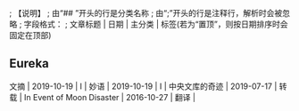 ; 【说明】
; 由“## ”开头的行是分类名称
; 由“;”开头的行是注释行，解析时会被忽略
; 字段格式：
; 文章标题 | 日期 | 主分类 | 标签(若为“置顶”，则按日期排序时会固定在顶部)


## Eureka

文摘 | 2019-10-19 | I | 
妙语 | 2019-10-19 | I | 
中央文库的奇迹 | 2019-07-17 | 转载 | 
In Event of Moon Disaster | 2016-10-27 | 翻译 | 
